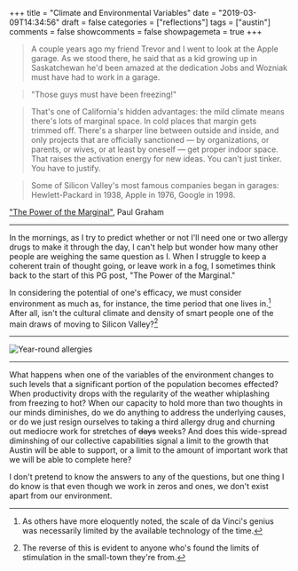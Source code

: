 +++
title = "Climate and Environmental Variables"
date = "2019-03-09T14:34:56"
draft = false
categories = ["reflections"]
tags = ["austin"]
comments = false
showcomments = false
showpagemeta = true
+++

> A couple years ago my friend Trevor and I went to look at the Apple garage. As we stood there, he said that as a kid growing up in Saskatchewan he'd been amazed at the dedication Jobs and Wozniak must have had to work in a garage.

> "Those guys must have been freezing!"

> That's one of California's hidden advantages: the mild climate means there's lots of marginal space. In cold places that margin gets trimmed off. There's a sharper line between outside and inside, and only projects that are officially sanctioned — by organizations, or parents, or wives, or at least by oneself — get proper indoor space. That raises the activation energy for new ideas. You can't just tinker. You have to justify.

> Some of Silicon Valley's most famous companies began in garages: Hewlett-Packard in 1938, Apple in 1976, Google in 1998.

["The Power of the Marginal"](http://www.paulgraham.com/marginal.html), Paul Graham

* * *

In the mornings, as I try to predict whether or not I'll need one or two allergy drugs to make it through the day, I can't help but wonder how many other people are weighing the same question as I. When I struggle to keep a coherent train of thought going, or leave work in a fog, I sometimes think back to the start of this PG post, "The Power of the Marginal."

In considering the potential of one's efficacy, we must consider environment as much as, for instance, the time period that one lives in.[^1] After all, isn't the cultural climate and density of smart people one of the main draws of moving to Silicon Valley?[^2]

* * *

![Year-round allergies](http://images.twcnews.com/tx/weather/AUS_Seasonal_Allergens.jpg#center)

* * *

What happens when one of the variables of the environment changes to such levels that a significant portion of the population becomes effected? When productivity drops with the regularity of the weather whiplashing from freezing to hot? When our capacity to hold more than two thoughts in our minds diminishes, do we do anything to address the underlying causes, or do we just resign ourselves to taking a third allergy drug and churning out mediocre work for stretches of ~~days~~ weeks? And does this wide-spread diminshing of our collective capabilities signal a limit to the growth that Austin will be able to support, or a limit to the amount of important work that we will be able to complete here?

I don't pretend to know the answers to any of the questions, but one thing I do know is that even though we work in zeros and ones, we don't exist apart from our environment.

[^1]: As others have more eloquently noted, the scale of da Vinci's genius was necessarily limited by the available technology of the time.

[^2]: The reverse of this is evident to anyone who's found the limits of stimulation in the small-town they're from.
